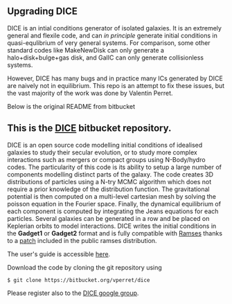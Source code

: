 ## Upgrading DICE

DICE is an intial conditions generator of isolated galaxies. It is an extremely general and flexile code, and can _in principle_ generate initial conditions in quasi-equlibrium of very general systems. For comparison, some other standard codes like MakeNewDisk can only generate a halo+disk+bulge+gas disk, and GalIC can only generate collisionless systems.

However, DICE has many bugs and in practice many ICs generated by DICE are naively not in equilibrium. This repo is an attempt to fix these issues, but the vast majority of the work was done by Valentin Perret.


Below is the original README from bitbucket


[1]: https://bitbucket.org/vperret/dice/wiki/browse/
[2]: https://bitbucket.org/rteyssie/ramses
[3]: https://bitbucket.org/rteyssie/ramses/src/fc657574bb4a06b3647d178a88cfe7943b02a4fd/trunk/ramses/patch/init/dice/?at=master

## This is the [DICE](https://bitbucket.org/vperret/dice) bitbucket repository.

DICE is an open source code modelling initial conditions of idealised galaxies to study their secular evolution, or to study more complex interactions such as mergers or compact groups using N-Body/hydro codes.
The particularity of this code is its ability to setup a large number of components modelling distinct parts of the galaxy.
The code creates 3D distributions of particles using a N-try MCMC algorithm which does not require a prior knowledge of the distribution function. The gravitational potential is then computed on a multi-level cartesian mesh by solving the poisson equation in the Fourier space.
Finally, the dynamical equilibrium of each component is computed by integrating the Jeans equations for each particles.
Several galaxies can be generated in a row and be placed on Keplerian orbits to model interactions.
DICE writes the initial conditions in the **Gadget1** or **Gadget2** format and is fully compatible with [Ramses][2] thanks to a [patch][3] included in the public ramses distribution.

The user's guide is accessible [here][1].

Download the code by cloning the git repository using 
```
$ git clone https://bitbucket.org/vperret/dice
```
Please register also to the [DICE google group](http://groups.google.com/forum/#!forum/dice-project).
